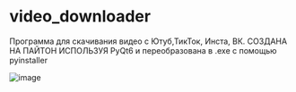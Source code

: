 # video_downloader
Программа для скачивания видео с Ютуб,ТикТок, Инста, ВК.
СОЗДАНА НА ПАЙТОН ИСПОЛЬЗУЯ PyQt6 и переобразована в .exe с помощью pyinstaller

![image](https://github.com/user-attachments/assets/2d8bdbc6-44fb-4231-aba7-0ca4856f5fc5)
